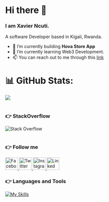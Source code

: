 
<!-- ![Frame 5](https://user-images.githubusercontent.com/51375428/116003129-0ab6e780-a5fd-11eb-859d-962e2919c3e2.png) -->
# Hi there 👋

### I am Xavier Ncuti.
A software Developer based in Kigali, Rwanda.


- 🔭 I’m currently building **Hova Store App**
- 🌱 I’m currently learning Web3 Development.
- 📫 You can reach out to me through this [link](https://ncutixavier.com/)


# 📊 GitHub Stats:
![](https://github-readme-stats.vercel.app/api?username=ncutixavier&hide_border=false&include_all_commits=true&count_private=true&show_icons=true)
<!-- [![Top Langs](https://github-readme-stats.vercel.app/api/top-langs/?username=ncutixavier&layout=compact&hide=python&langs_count=20)](https://github.com/ncutixavier/ncutixavier) -->
#

<!-- ![GitHub Trends SVG](https://api.githubtrends.io/user/svg/ncutixavier/)](https://githubtrends.io) -->

<!-- ## 🏆 GitHub Trophies
![](https://github-profile-trophy.vercel.app/?username=ncutixavier&theme=nord&no-frame=false&no-bg=false&margin-w=4) -->
### 👉 StackOverflow
![Stack Overflow](https://stackoverflow-card.vercel.app/?userID=12552878&theme=stackoverflow-light)
#

### 👉 Follow me
<div align="left">
<a href="https://www.facebook.com/ncutixavier/">
<img src="https://cdn-icons-png.flaticon.com/128/4494/4494475.png" alt="Facebook" width="40" height="40">
</a>

<a href="https://twitter.com/ncutixavier">
<img src="https://cdn-icons-png.flaticon.com/128/4494/4494477.png" alt="Twitter" width="40" height="40">
</a>

<a href="https://www.instagram.com/ncutixavier/?hl=en">
<img src="https://cdn-icons-png.flaticon.com/128/4494/4494488.png" alt="Instagram" width="40" height="40">
</a>

<a href="https://www.linkedin.com/in/xavier-ncuti-979284197/">
<img src="https://cdn-icons-png.flaticon.com/128/4494/4494497.png" alt="Linked In" width="40" height="40">
</a>
</div>

<h3 align="left">👉 Languages and Tools</h3>

[![My Skills](https://skillicons.dev/icons?i=html,css,sass,js,python,react,vue,flutter,nodejs,fastapi,git,figma,vscode)]()

<!-- <h3 align="left">Support:</h3>
<p><a href="https://www.buymeacoffee.com/ncuti60B"> <img align="left" src="https://cdn.buymeacoffee.com/buttons/v2/default-yellow.png" height="50" width="210" alt="ncuti60B" /></a></p><br><br> -->
